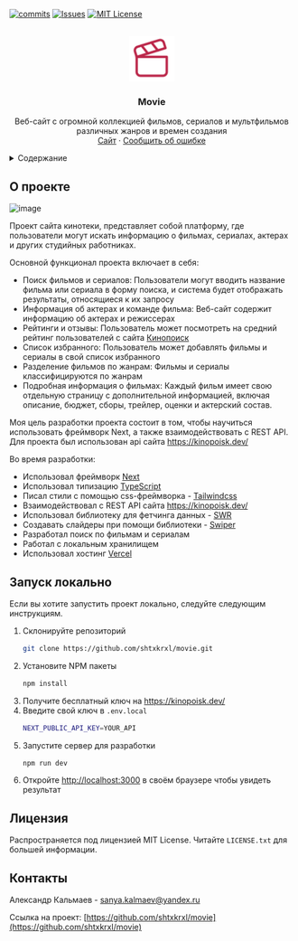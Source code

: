 <!-- PROJECT SHIELDS -->
<!--
*** I'm using markdown "reference style" links for readability.
*** Reference links are enclosed in brackets [ ] instead of parentheses ( ).
*** See the bottom of this document for the declaration of the reference variables
*** for contributors-url, forks-url, etc. This is an optional, concise syntax you may use.
*** https://www.markdownguide.org/basic-syntax/#reference-style-links
-->
[![commits][commits-shield]][commits-url]
[![Issues][issues-shield]][issues-url]
[![MIT License][license-shield]][license-url]

<!-- PROJECT LOGO -->
<br />
<div align="center">
  <a href="https://github.com/shtxkrxl/movie">
    <img src="src/app/icon.svg" alt="Logo" width="80" height="80">
  </a>

<h3 align="center">Movie</h3>

  <p align="center">
    Веб-сайт с огромной коллекцией фильмов, сериалов и мультфильмов различных жанров и времен создания
    <br />
    <a href="https://movie-shtxkrxl.vercel.app/">Сайт</a>
    ·
    <a href="https://github.com/shtxkrxl/movie/issues">Сообщить об ошибке</a>
  </p>
</div>

<!-- TABLE OF CONTENTS -->
<details>
  <summary>Содержание</summary>
  <ol>
    <li>
      <a href="#о-проекте">О проекте</a>
    </li>
    <li>
      <a href="#запуск-локально">Запуск локально</a>
    </li>
    <li><a href="#лицензия">Лицензия</a></li>
    <li><a href="#контакты">Контакты</a></li>
  </ol>
</details>

<!-- ABOUT THE PROJECT -->
## О проекте

![image](https://github.com/shtxkrxl/movie/assets/68380962/98f3667b-84b1-4889-b6ed-c43ea8a49d1c)

Проект сайта кинотеки, представляет собой платформу, где пользователи могут искать информацию о фильмах, сериалах, актерах и других студийных работниках.  

Основной функционал проекта включает в себя:
* Поиск фильмов и сериалов: Пользователи могут вводить название фильма или сериала в форму поиска, и система будет отображать результаты, относящиеся к их запросу
* Информация об актерах и команде фильма: Веб-сайт содержит информацию об актерах и режиссерах
* Рейтинги и отзывы: Пользователь может посмотреть на средний рейтинг пользователей с сайта [Кинопоиск](https://www.kinopoisk.ru/)
* Список избранного: Пользователь может добавлять фильмы и сериалы в свой список избранного
* Разделение фильмов по жанрам: Фильмы и сериалы классифицируются по жанрам
* Подробная информация о фильмах: Каждый фильм имеет свою отдельную страницу с дополнительной информацией, включая описание, бюджет, сборы, трейлер, оценки и актерский состав.

Моя цель разработки проекта состоит в том, чтобы научиться использовать фреймворк Next, а также взаимодействовать с REST API. Для проекта был использован api сайта https://kinopoisk.dev/

Во время разработки:
* Использовал фреймворк [Next](https://nextjs.org/)
* Использовал типизацию [TypeScript](https://www.typescriptlang.org/)
* Писал стили с помощью css-фреймворка - [Tailwindcss](https://tailwindcss.com/)
* Взаимодействовал с REST API сайта https://kinopoisk.dev/
* Использовал библиотеку для фетчинга данных - [SWR](https://swr.vercel.app/ru)
* Создавать слайдеры при помощи библиотеки - [Swiper](https://swiperjs.com/)
* Разработал поиск по фильмам и сериалам
* Работал с локальным хранилищем
* Использовал хостинг [Vercel](https://vercel.com)

<!-- GETTING STARTED -->
## Запуск локально

Если вы хотите запустить проект локально, следуйте следующим инструкциям.

1. Склонируйте репозиторий
   ```sh
   git clone https://github.com/shtxkrxl/movie.git
   ```
2. Установите NPM пакеты
   ```sh
   npm install
   ```
3. Получите бесплатный ключ на https://kinopoisk.dev/
4. Введите свой ключ в `.env.local`
   ```sh
   NEXT_PUBLIC_API_KEY=YOUR_API
   ```
5. Запустите сервер для разработки
   ```sh
   npm run dev
   ```
6. Откройте [http://localhost:3000](http://localhost:3000) в своём браузере чтобы увидеть результат

<!-- LICENSE -->
## Лицензия

Распространяется под лицензией MIT License. Читайте `LICENSE.txt` для большей информации.

<!-- CONTACT -->
## Контакты

Александр Кальмаев - sanya.kalmaev@yandex.ru

Ссылка на проект: [https://github.com/shtxkrxl/movie](https://github.com/shtxkrxl/movie)

<!-- MARKDOWN LINKS & IMAGES -->
<!-- https://www.markdownguide.org/basic-syntax/#reference-style-links -->
[commits-shield]: https://img.shields.io/github/commit-activity/t/shtxkrxl/movie.svg?style=for-the-badge
[commits-url]: https://github.com/shtxkrxl/movie/graphs/commit-activity
[issues-shield]: https://img.shields.io/github/issues/shtxkrxl/movie.svg?style=for-the-badge
[issues-url]: https://github.com/shtxkrxl/movie/issues
[license-shield]: https://img.shields.io/github/license/shtxkrxl/movie.svg?style=for-the-badge
[license-url]: https://github.com/shtxkrxl/movie/blob/master/LICENSE.txt
[Next.js]: https://img.shields.io/badge/next.js-20232A?style=for-the-badge&logo=nextdotjs&logoColor=white
[Next-url]: https://nextjs.org/
[React.js]: https://img.shields.io/badge/React-20232A?style=for-the-badge&logo=react&logoColor=61DAFB
[React-url]: https://reactjs.org/
[Tailwindcss]: https://img.shields.io/badge/Tailwindcss-20232A?style=for-the-badge&logo=tailwindcss&logoColor=06B6D4
[Tailwindcss-url]: https://tailwindcss.com/
[typescript]: https://img.shields.io/badge/TypeScript-20232A?style=for-the-badge&logo=typescript&logoColor=3178C6
[typescript-url]: https://www.typescriptlang.org/
